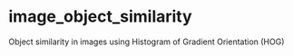 # image_object_similarity
Object similarity in images using Histogram of Gradient Orientation (HOG)
